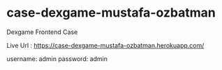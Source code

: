 # case-dexgame-mustafa-ozbatman
Dexgame Frontend Case 

Live Url : https://case-dexgame-mustafa-ozbatman.herokuapp.com/

username: admin
password: admin



